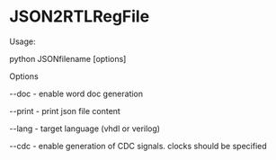 # JSON2RTLRegFile

Usage:

python JSONfilename [options]

Options

--doc - enable word doc generation

--print - print json file content

--lang - target language (vhdl or verilog)

--cdc - enable generation of CDC signals. clocks should be specified
